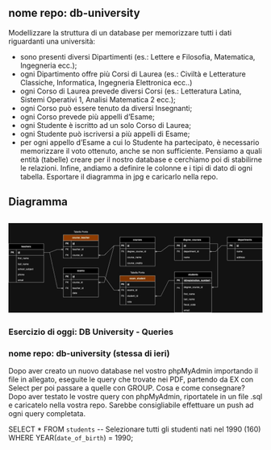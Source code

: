 ## nome repo: db-university
Modellizzare la struttura di un database per memorizzare tutti i dati riguardanti una università:
- sono presenti diversi Dipartimenti (es.: Lettere e Filosofia, Matematica, Ingegneria ecc.);
- ogni Dipartimento offre più Corsi di Laurea (es.: Civiltà e Letterature Classiche, Informatica, Ingegneria Elettronica ecc..)
- ogni Corso di Laurea prevede diversi Corsi (es.: Letteratura Latina, Sistemi Operativi 1, Analisi Matematica 2 ecc.);
- ogni Corso può essere tenuto da diversi Insegnanti;
- ogni Corso prevede più appelli d’Esame;
- ogni Studente è iscritto ad un solo Corso di Laurea;
- ogni Studente può iscriversi a più appelli di Esame;
- per ogni appello d’Esame a cui lo Studente ha partecipato, è necessario memorizzare il voto ottenuto, anche se non sufficiente.
Pensiamo a quali entità (tabelle) creare per il nostro database e cerchiamo poi di stabilirne le relazioni.
Infine, andiamo a definire le colonne e i tipi di dato di ogni tabella.
Esportare il diagramma in jpg e caricarlo nella repo.

## Diagramma

![Questo è il testo dell'alt](Diagramma.jpg)
---

### Esercizio di oggi: DB University - Queries
### nome repo: db-university (stessa di ieri)
Dopo aver creato un nuovo database nel vostro phpMyAdmin importando il file in allegato, eseguite le query che trovate nei PDF, partendo da EX con Select per poi passare a quelle con GROUP.
Cosa  e come consegnare?
Dopo aver testato le vostre query con phpMyAdmin, riportatele in un file .sql e caricatelo nella vostra repo.
Sarebbe consigliabile effettuare un push ad ogni query completata.


<!-- 1. Selezionare tutti gli studenti nati nel 1990 (160) -->
SELECT * FROM `students` -- Selezionare tutti gli studenti nati nel 1990 (160) WHERE YEAR(`date_of_birth`) = 1990;

<!-- 2. Selezionare tutti i corsi che valgono più di 10 crediti (479) -->

<!-- 3. Selezionare tutti gli studenti che hanno più di 30 anni -->

<!-- 4. Selezionare tutti i corsi del primo semestre del primo anno di un qualsiasi corso di laurea (286) -->

<!-- 5. Selezionare tutti gli appelli d'esame che avvengono nel pomeriggio (dopo le 14) del 20/06/2020 (21)

<!-- 6. Selezionare tutti i corsi di laurea magistrale (38) -->

<!-- 7. Da quanti dipartimenti è composta l'università? (12) -->

<!-- 8. Quanti sono gli insegnanti che non hanno un numero di telefono? (50) -->
